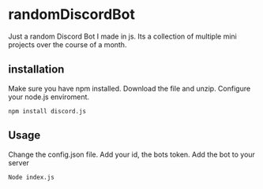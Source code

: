 # randomDiscordBot

Just a random Discord Bot I made in js. Its a collection of multiple mini projects over the course of a month.

## installation
Make sure you have npm installed.
Download the file and unzip.
Configure your node.js enviroment.
```
npm install discord.js
```
## Usage
Change the config.json file.
Add your id, the bots token.
Add the bot to your server
```
Node index.js
```
